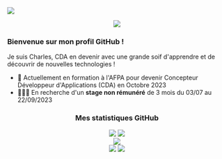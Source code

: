 <img align="center" src="https://i.imgur.com/OvyIhNg.png"/>

<p align="center">
  <a href="https://visitorbadge.io/status?path=https%3A%2F%2Fgithub.com%2Fcharlesfouquet"><img src="https://api.visitorbadge.io/api/visitors?path=https%3A%2F%2Fgithub.com%2Fcharlesfouquet&label=Page%20hits&labelColor=%23eeeeee&countColor=%2386c453" /></a>
</p>
  
<h3>Bienvenue sur mon profil GitHub !</h3>

Je suis Charles, CDA en devenir avec une grande soif d'apprendre et de découvrir de nouvelles technologies !

- 🌱 Actuellement en formation à l'AFPA pour devenir Concepteur Développeur d'Applications (CDA) en Octobre 2023
- 👨🏻‍💻 En recherche d'un <strong>stage non rémunéré</strong> de 3 mois du 03/07 au 22/09/2023

<h3 align="center">Mes statistiques GitHub</h3>

<p align="center">
  <img src="https://github-readme-stats-charlesfouquet.vercel.app/api?username=charlesfouquet&hide=stars&theme=vue&bg_color=00000000&hide_title=true&title_color=86C453&icon_color=86C453&show_icons=true&text_color=6FA245&locale=fr&card_width=500"/>
  <img src="https://github-readme-stats.vercel.app/api?username=charlesfouquet&hide=stars&theme=vue&bg_color=00000000&hide_border=true&hide_title=true&title_color=86C453&icon_color=86C453&show_icons=true&text_color=6FA245&locale=fr&card_width=500"/>
  <br>
  <img src="https://streak-stats.demolab.com?user=charlesfouquet&theme=vue&background=00000000&hide_border=true&date_format=%5BY.%5Dn.j&mode=weekly&currStreakNum=86C453&sideLabels=6FA245&dates=598137&ring=86C453&sideNums=6FA245&currStreakLabel=6FA245&fire=97DD5E&locale=fr&card_width=600"/>
  <br>
  <img src="https://github-readme-stats-charlesfouquet.vercel.app/api/top-langs?username=charlesfouquet&layout=compact&theme=vue&bg_color=00000000&hide_border=true&hide_title=true&title_color=86C453&icon_color=86C453&show_icons=true&text_color=6FA245&locale=fr&card_width=450"/>
  <img src="https://github-readme-stats.vercel.app/api/top-langs?username=charlesfouquet&layout=compact&theme=vue&bg_color=00000000&hide_border=true&hide_title=true&title_color=86C453&icon_color=86C453&show_icons=true&text_color=6FA245&locale=fr&card_width=450"/>
</p>

